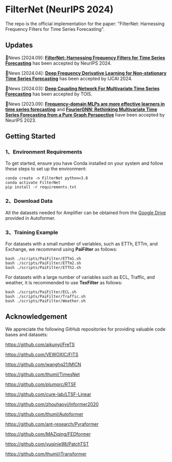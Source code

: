 # FilterNet (NeurIPS 2024)

The repo is the official implementation for the paper: "FilterNet: Harnessing Frequency Filters for
Time Series Forecasting".

## Updates
🚩News [2024.09]: [**FilterNet: Harnessing Frequency Filters for Time Series Forecasting**](https://neurips.cc/virtual/2024/poster/93257) has been accepted by NeurIPS 2024.

🚩News [2024.04]: [**Deep Frequency Derivative Learning for Non-stationary Time Series Forecasting**](https://arxiv.org/abs/2407.00502) has been accepted by IJCAI 2024.

🚩News [2024.03]: [**Deep Coupling Network For Multivariate Time Series Forecasting**](https://dl.acm.org/doi/abs/10.1145/3653447) has been accepted by TOIS.

🚩News [2023.09]: [**Frequency-domain MLPs are more effective learners in time series forecasting**](https://proceedings.neurips.cc/paper_files/paper/2023/hash/f1d16af76939f476b5f040fd1398c0a3-Abstract-Conference.html) and
[**FourierGNN: Rethinking Multivariate Time Series Forecasting from a Pure Graph Perspective**](https://proceedings.neurips.cc/paper_files/paper/2023/hash/dc1e32dd3eb381dbc71482f6a96cbf86-Abstract-Conference.html) 
have been accepted by NeurIPS 2023.

## Getting Started

### 1、Environment Requirements

To get started, ensure you have Conda installed on your system and follow these steps to set up the environment:

```
conda create -n FilterNet python=3.8
conda activate FilterNet
pip install -r requirements.txt
```

### 2、Download Data
All the datasets needed for Amplifier can be obtained from the [Google Drive](https://drive.google.com/drive/folders/1ZOYpTUa82_jCcxIdTmyr0LXQfvaM9vIy) provided in Autoformer. 

### 3、Training Example

For datasets with a small number of variables, such as ETTh, ETTm, and Exchange, we recommend using **PaiFilter** as follows:
```
bash ./scripts/PaiFilter/ETTm1.sh
bash ./scripts/PaiFilter/ETTm2.sh
bash ./scripts/PaiFilter/ETTh2.sh
```

For datasets with a large number of variables such as ECL, Traffic, and weather, it is recommended to use **TexFilter** as follows:
```
bash ./scripts/PaiFilter/ECL.sh
bash ./scripts/PaiFilter/Traffic.sh
bash ./scripts/PaiFilter/Weather.sh
```

## Acknowledgement

We appreciate the following GitHub repositories for providing valuable code bases and datasets:


https://github.com/aikunyi/FreTS

https://github.com/VEWOXIC/FITS

https://github.com/wanghq21/MICN

https://github.com/thuml/TimesNet

https://github.com/plumprc/RTSF

https://github.com/cure-lab/LTSF-Linear

https://github.com/zhouhaoyi/Informer2020

https://github.com/thuml/Autoformer

https://github.com/ant-research/Pyraformer

https://github.com/MAZiqing/FEDformer

https://github.com/yuqinie98/PatchTST

https://github.com/thuml/iTransformer
